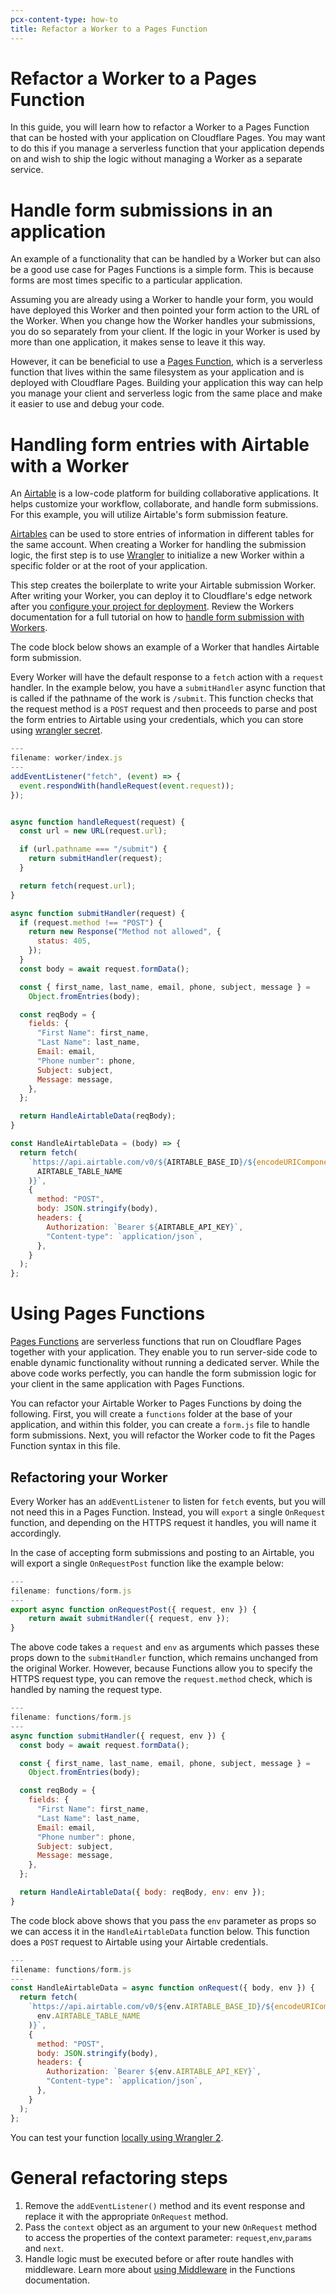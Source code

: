 ```yaml
---
pcx-content-type: how-to
title: Refactor a Worker to a Pages Function
---
```


# Refactor a Worker to a Pages Function

In this guide, you will learn how to refactor a Worker to a Pages Function that can be hosted with your application on Cloudflare Pages. You may want to do this if you manage a serverless function that your application depends on and wish to ship the logic without managing a Worker as a separate service.

# Handle form submissions in an application 

An example of a functionality that can be handled by a Worker but can also be a good use case for Pages Functions is a simple form. This is because forms are most times specific to a particular application. 

Assuming you are already using a Worker to handle your form, you would have deployed this Worker and then pointed your form action to the URL of the Worker. When you change how the Worker handles your submissions, you do so separately from your client. If the logic in your Worker is used by more than one application, it makes sense to leave it this way.  

However, it can be beneficial to use a [Pages Function](/pages/platform/functions/), which is a serverless function that lives within the same filesystem as your application and is deployed with Cloudflare Pages. Building your application this way can help you manage your client and serverless logic from the same place and make it easier to use and debug your code. 

# Handling form entries with Airtable with a Worker

 An [Airtable](https://airtable.com/) is a low-code platform for building collaborative applications. It helps customize your workflow, collaborate, and handle form submissions. For this example, you will utilize Airtable's form submission feature.

[Airtables](https://airtable.com/) can be used to store entries of information in different tables for the same account. When creating a Worker for handling the submission logic, the first step is to use [Wrangler](/workers/cli-wrangler/install-update/) to initialize a new Worker within a specific folder or at the root of your application. 

This step creates the boilerplate to write your Airtable submission Worker. After writing your Worker, you can deploy it to Cloudflare's edge network after you [configure your project for deployment](/workers/get-started/guide/#7-configure-your-project-for-deployment). Review the Workers documentation for a full tutorial on how to [handle form submission with Workers](/workers/tutorials/handle-form-submissions-with-airtable/).

The code block below shows an example of a Worker that handles Airtable form submission.

Every Worker will have the default response to a `fetch` action with a `request` handler. In the example below, you have a `submitHandler` async function that is called if the pathname of the work is `/submit`. This function checks that the request method is a `POST` request and then proceeds to parse and post the form entries to Airtable using your credentials, which you can store using [wrangler secret](/workers/cli-wrangler/commands/#secret).

```js
---
filename: worker/index.js
---
addEventListener("fetch", (event) => {
  event.respondWith(handleRequest(event.request));
});


async function handleRequest(request) {
  const url = new URL(request.url);

  if (url.pathname === "/submit") {
    return submitHandler(request);
  }

  return fetch(request.url);
}

async function submitHandler(request) {
  if (request.method !== "POST") {
    return new Response("Method not allowed", {
      status: 405,
    });
  }
  const body = await request.formData();

  const { first_name, last_name, email, phone, subject, message } =
    Object.fromEntries(body);

  const reqBody = {
    fields: {
      "First Name": first_name,
      "Last Name": last_name,
      Email: email,
      "Phone number": phone,
      Subject: subject,
      Message: message,
    },
  };

  return HandleAirtableData(reqBody);
}

const HandleAirtableData = (body) => {
  return fetch(
    `https://api.airtable.com/v0/${AIRTABLE_BASE_ID}/${encodeURIComponent(
      AIRTABLE_TABLE_NAME
    )}`,
    {
      method: "POST",
      body: JSON.stringify(body),
      headers: {
        Authorization: `Bearer ${AIRTABLE_API_KEY}`,
        "Content-type": `application/json`,
      },
    }
  );
};
```


# Using Pages Functions

[Pages Functions](/pages/platform/functions/) are serverless functions that run on Cloudflare Pages together with your application. They enable you to run server-side code to enable dynamic functionality without running a dedicated server. While the above code works perfectly, you can handle the form submission logic for your client in the same application with Pages Functions.

You can refactor your Airtable Worker to Pages Functions by doing the following. First, you will create a `functions` folder at the base of your application, and within this folder, you can create a `form.js` file to handle form submissions. Next, you will refactor the Worker code to fit the Pages Function syntax in this file.

## Refactoring your Worker

Every Worker has an `addEventListener` to listen for `fetch` events, but you will not need this in a Pages Function. Instead, you will `export` a single `OnRequest` function, and depending on the HTTPS request it handles, you will name it accordingly.  

In the case of accepting form submissions and posting to an Airtable, you will export a single `OnRequestPost` function like the example below:

```js
---
filename: functions/form.js
---
export async function onRequestPost({ request, env }) {
	return await submitHandler({ request, env });
}

```

The above code takes a `request` and `env` as arguments which passes these props down to the `submitHandler` function, which remains unchanged from the original Worker. However, because Functions allow you to specify the HTTPS request type, you can remove the `request.method` check, which is handled by naming the request type. 

```js
---
filename: functions/form.js
---
async function submitHandler({ request, env }) {
  const body = await request.formData();

  const { first_name, last_name, email, phone, subject, message } =
    Object.fromEntries(body);

  const reqBody = {
    fields: {
      "First Name": first_name,
      "Last Name": last_name,
      Email: email,
      "Phone number": phone,
      Subject: subject,
      Message: message,
    },
  };

  return HandleAirtableData({ body: reqBody, env: env });
}
```

The code block above shows that you pass the `env` parameter as props so we can access it in the `HandleAirtableData` function below. This function does a `POST` request to Airtable using your Airtable credentials.  

```js
---
filename: functions/form.js
---
const HandleAirtableData = async function onRequest({ body, env }) {
  return fetch(
    `https://api.airtable.com/v0/${env.AIRTABLE_BASE_ID}/${encodeURIComponent(
      env.AIRTABLE_TABLE_NAME
    )}`,
    {
      method: "POST",
      body: JSON.stringify(body),
      headers: {
        Authorization: `Bearer ${env.AIRTABLE_API_KEY}`,
        "Content-type": `application/json`,
      },
    }
  );
};
```

You can test your function [locally using Wrangler 2](/pages/platform/functions/#develop-and-preview-locally).

# General refactoring steps 

1. Remove the `addEventListener()` method and its event response and replace it with the appropriate `OnRequest` method. 
2. Pass the `context` object as an argument to your new `OnRequest` method to access the properties of the context parameter: `request`,`env`,`params` and `next`.
3. Handle logic must be executed before or after route handles with middleware. Learn more about [using Middleware](/pages/platform/functions/#adding-middleware) in the Functions documentation.


